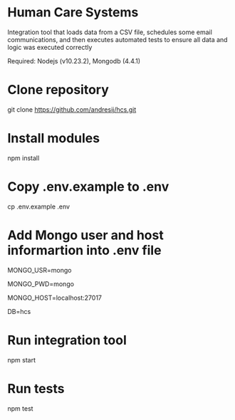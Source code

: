 # Human Care Systems
Integration tool that loads data from a CSV file, schedules some email communications, and then executes automated tests to ensure all data and logic was executed correctly

Required: Nodejs (v10.23.2), Mongodb (4.4.1)

# Clone repository
git clone https://github.com/andresij/hcs.git

# Install modules
npm install 

# Copy .env.example to .env
cp .env.example .env

# Add Mongo user and host informartion into .env file
MONGO_USR=mongo

MONGO_PWD=mongo

MONGO_HOST=localhost:27017

DB=hcs

# Run integration tool
npm start

# Run tests
npm test
